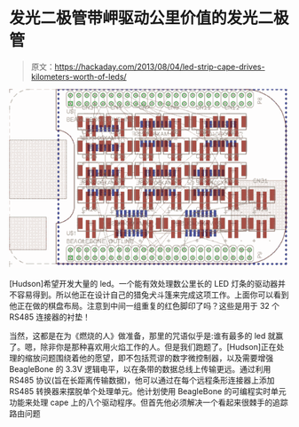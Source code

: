 # 发光二极管带岬驱动公里价值的发光二极管

> 原文：<https://hackaday.com/2013/08/04/led-strip-cape-drives-kilometers-worth-of-leds/>

![led-strip-cape](img/9287ec2cde0cad046c6ebaab5e7e7bab.png)

[Hudson]希望开发大量的 led。一个能有效处理数公里长的 LED 灯条的驱动器并不容易得到。所以他正在设计自己的猎兔犬斗篷来完成这项工作。上面你可以看到他正在做的棋盘布局。注意到中间一组重复的红色脚印了吗？这些是用于 32 个 RS485 连接器的衬垫！

当然，这都是在为《燃烧的人》做准备，那里的咒语似乎是:谁有最多的 led 就赢了。嗯，除非你是那种喜欢用火焰工作的人。但是我们跑题了。[Hudson]正在处理的缩放问题围绕着他的愿望，即不包括荒谬的数字微控制器，以及需要增强 BeagleBone 的 3.3V 逻辑电平，以在条带的数据总线上传输更远。通过利用 RS485 协议(旨在长距离传输数据)，他可以通过在每个远程条形连接器上添加 RS485 转换器来摆脱单个处理单元。他计划使用 BeagleBone 的可编程实时单元功能来处理 cape 上的八个驱动程序。但首先他必须解决一个看起来很棘手的追踪路由问题